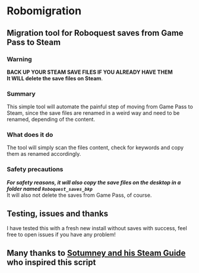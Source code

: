 # Robomigration

## Migration tool for Roboquest saves from Game Pass to Steam

### Warning

**BACK UP YOUR STEAM SAVE FILES IF YOU ALREADY HAVE THEM**
\
**It WILL delete the save files on Steam**.

### Summary

This simple tool will automate the painful step of moving from Game Pass to Steam, since the save files are renamed in a weird way and need to be renamed, depending of the content.

### What does it do

The tool will simply scan the files content, check for keywords and copy them as renamed accordingly.

### Safety precautions

***For safety reasons, it will also copy the save files on the desktop in a folder named `Roboquest_saves_bkp`***
\
It will also not delete the saves from Game Pass, of course.

## Testing, issues and thanks

I have tested this with a fresh new install without saves with success, feel free to open issues if you have any problem!

## Many thanks to [Sotumney and his Steam Guide](https://steamcommunity.com/sharedfiles/filedetails/?id=2827009411) who inspired this script
